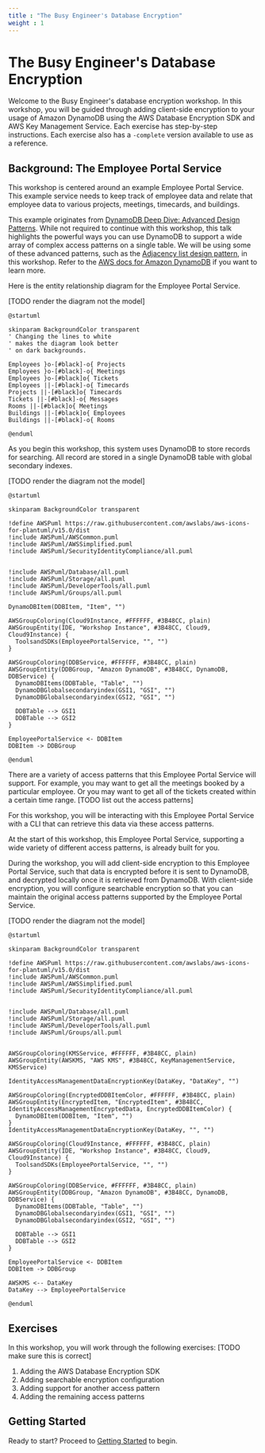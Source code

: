 ```yaml
---
title : "The Busy Engineer's Database Encryption"
weight : 1
---
```


# The Busy Engineer's Database Encryption

Welcome to the Busy Engineer's database encryption workshop.
In this workshop, you will be guided through adding client-side encryption
to your usage of Amazon DynamoDB
using the AWS Database Encryption SDK
and AWS Key Management Service.
Each exercise has step-by-step instructions.
Each exercise also has a `-complete` version available to use as a reference.

## Background: The Employee Portal Service

This workshop is centered around an example Employee Portal Service.
This example service needs to keep track of employee data
and relate that employee data to various projects, meetings, timecards,
and buildings.

This example originates from [DynamoDB Deep Dive: Advanced Design Patterns](https://youtu.be/xfxBhvGpoa0?t=2293).
While not required to continue with this workshop,
this talk highlights the powerful ways you can use DynamoDB
to support a wide array of complex access patterns on a single table.
We will be using some of these advanced patterns, such as the
[Adjacency list design pattern](https://docs.aws.amazon.com/amazondynamodb/latest/developerguide/bp-adjacency-graphs.html#bp-adjacency-lists),
in this workshop.
Refer to the [AWS docs for Amazon DynamoDB](https://docs.aws.amazon.com/amazondynamodb/latest/developerguide/Introduction.html)
if you want to learn more.

Here is the entity relationship diagram for the Employee Portal Service.

[TODO render the diagram not the model]

```plantuml alt="Data Model" title="Data Model"
@startuml

skinparam BackgroundColor transparent
' Changing the lines to white
' makes the diagram look better
' on dark backgrounds.

Employees }o-[#black]-o{ Projects
Employees }o-[#black]-o{ Meetings
Employees }o-[#black]o{ Tickets
Employees ||-[#black]-o{ Timecards
Projects ||-[#black]o{ Timecards
Tickets ||-[#black]-o{ Messages
Rooms ||-[#black]o{ Meetings
Buildings ||-[#black]o{ Employees
Buildings ||-[#black]-o{ Rooms

@enduml
```

As you begin this workshop,
this system uses DynamoDB to store records for searching.
All record are stored in a single DynamoDB table
with global secondary indexes.

[TODO render the diagram not the model]

```plantuml alt="Beginning architecture overview" title="Beginning architecture overview"
@startuml

skinparam BackgroundColor transparent

!define AWSPuml https://raw.githubusercontent.com/awslabs/aws-icons-for-plantuml/v15.0/dist
!include AWSPuml/AWSCommon.puml
!include AWSPuml/AWSSimplified.puml
!include AWSPuml/SecurityIdentityCompliance/all.puml


!include AWSPuml/Database/all.puml
!include AWSPuml/Storage/all.puml
!include AWSPuml/DeveloperTools/all.puml
!include AWSPuml/Groups/all.puml

DynamoDBItem(DDBItem, "Item", "")

AWSGroupColoring(Cloud9Instance, #FFFFFF, #3B48CC, plain)
AWSGroupEntity(IDE, "Workshop Instance", #3B48CC, Cloud9, Cloud9Instance) {
  ToolsandSDKs(EmployeePortalService, "", "")
}

AWSGroupColoring(DDBService, #FFFFFF, #3B48CC, plain)
AWSGroupEntity(DDBGroup, "Amazon DynamoDB", #3B48CC, DynamoDB, DDBService) {
  DynamoDBItems(DDBTable, "Table", "")
  DynamoDBGlobalsecondaryindex(GSI1, "GSI", "")
  DynamoDBGlobalsecondaryindex(GSI2, "GSI", "")

  DDBTable --> GSI1
  DDBTable --> GSI2
}

EmployeePortalService <- DDBItem
DDBItem -> DDBGroup

@enduml
```

There are a variety of access patterns that this Employee Portal Service
will support.
For example, you may want to get all the meetings booked by a particular employee.
Or you may want to get all of the tickets created within a certain time range.
[TODO list out the access patterns]

For this workshop, you will be interacting with this Employee Portal Service
with a CLI that can retrieve this data via these access patterns.

At the start of this workshop, this Employee Portal Service,
supporting a wide variety of different access patterns,
is already built for you.

During the workshop, you will add client-side encryption
to this Employee Portal Service,
such that data is encrypted before it is sent to DynamoDB,
and decrypted locally once it is retrieved from DynamoDB. 
With client-side encryption, you will configure searchable
encryption so that you can maintain the original access patterns
supported by the Employee Portal Service.

[TODO render the diagram not the model]

```plantuml alt="Final architecture overview" title="Final architecture overview"
@startuml

skinparam BackgroundColor transparent

!define AWSPuml https://raw.githubusercontent.com/awslabs/aws-icons-for-plantuml/v15.0/dist
!include AWSPuml/AWSCommon.puml
!include AWSPuml/AWSSimplified.puml
!include AWSPuml/SecurityIdentityCompliance/all.puml


!include AWSPuml/Database/all.puml
!include AWSPuml/Storage/all.puml
!include AWSPuml/DeveloperTools/all.puml
!include AWSPuml/Groups/all.puml


AWSGroupColoring(KMSService, #FFFFFF, #3B48CC, plain)
AWSGroupEntity(AWSKMS, "AWS KMS", #3B48CC, KeyManagementService, KMSService)

IdentityAccessManagementDataEncryptionKey(DataKey, "DataKey", "")

AWSGroupColoring(EncryptedDDBItemColor, #FFFFFF, #3B48CC, plain)
AWSGroupEntity(EncryptedItem, "EncryptedItem", #3B48CC, IdentityAccessManagementEncryptedData, EncryptedDDBItemColor) {
  DynamoDBItem(DDBItem, "Item", "")
}
IdentityAccessManagementDataEncryptionKey(DataKey, "", "")

AWSGroupColoring(Cloud9Instance, #FFFFFF, #3B48CC, plain)
AWSGroupEntity(IDE, "Workshop Instance", #3B48CC, Cloud9, Cloud9Instance) {
  ToolsandSDKs(EmployeePortalService, "", "")
}

AWSGroupColoring(DDBService, #FFFFFF, #3B48CC, plain)
AWSGroupEntity(DDBGroup, "Amazon DynamoDB", #3B48CC, DynamoDB, DDBService) {
  DynamoDBItems(DDBTable, "Table", "")
  DynamoDBGlobalsecondaryindex(GSI1, "GSI", "")
  DynamoDBGlobalsecondaryindex(GSI2, "GSI", "")

  DDBTable --> GSI1
  DDBTable --> GSI2
}

EmployeePortalService <- DDBItem
DDBItem -> DDBGroup

AWSKMS <-- DataKey
DataKey --> EmployeePortalService

@enduml
```

## Exercises

In this workshop, you will work through the following exercises:
[TODO make sure this is correct]

1. Adding the AWS Database Encryption SDK
1. Adding searchable encryption configuration
1. Adding support for another access pattern
1. Adding the remaining access patterns

## Getting Started

Ready to start? Proceed to [Getting Started](./getting-started.md) to begin.
